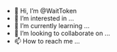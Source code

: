 - 👋 Hi, I’m @WaitToken
- 👀 I’m interested in ...
- 🌱 I’m currently learning ...
- 💞️ I’m looking to collaborate on ...
- 📫 How to reach me ...

<!---
WaitToken/WaitToken is a ✨ special ✨ repository because its `README.md` (this file) appears on your GitHub profile.
You can click the Preview link to take a look at your changes.
--->
